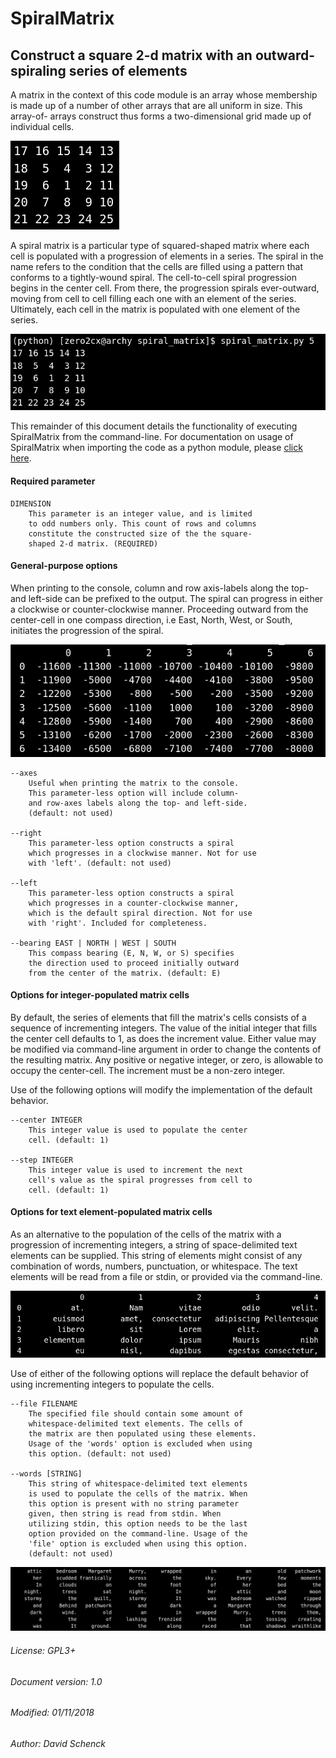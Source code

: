 # SpiralMatrix

## Construct a square 2-d matrix with an outward-spiraling series of elements


A matrix in the context of this code module is an array whose membership is made
up of a number of other arrays that are all uniform in size. This array-of-
arrays construct thus forms a two-dimensional grid made up of individual cells.

![5x5 spiral matrix](docs/images/spiral_matrix_5.png "5x5 spiral matrix")

A spiral matrix is a particular type of squared-shaped matrix where each cell is
populated with a progression of elements in a series. The spiral in the name
refers to the condition that the cells are filled using a pattern that conforms
to a tightly-wound spiral. The cell-to-cell spiral progression begins in the
center cell. From there, the progression spirals ever-outward, moving from cell
to cell filling each one with an element of the series. Ultimately, each cell in
the matrix is populated with one element of the series.

![5x5 including command-line](docs/images/spiral_matrix_5+command_line.png "5x5  including command-line")

This remainder of this document details the functionality of executing
SpiralMatrix from the command-line. For documentation on usage of SpiralMatrix
when importing the code as a python module, please [click here](./docs/SpiralMatrix.md "The Spiral Matrix module API").

#### Required parameter

    DIMENSION
        This parameter is an integer value, and is limited
        to odd numbers only. This count of rows and columns
        constitute the constructed size of the the square-
        shaped 2-d matrix. (REQUIRED)

#### General-purpose options

When printing to the console, column and row axis-labels along the top- and
left-side can be prefixed to the output. The spiral can progress in either
a clockwise or counter-clockwise manner. Proceeding outward from the
center-cell in one compass direction, i.e East, North, West, or South,
initiates the progression of the spiral.

![7x7 with axes, bearing: south, center: 1000, step: -300](docs/images/spiral_matrix_7+axes+bearing_south+center1000+step-300.png "7x7 with axes, bearing: south, center: 1000, step: -300")

    --axes
        Useful when printing the matrix to the console.
        This parameter-less option will include column-
        and row-axes labels along the top- and left-side.
        (default: not used)

    --right
        This parameter-less option constructs a spiral
        which progresses in a clockwise manner. Not for use
        with 'left'. (default: not used)

    --left
        This parameter-less option constructs a spiral
        which progresses in a counter-clockwise manner,
        which is the default spiral direction. Not for use
        with 'right'. Included for completeness.

    --bearing EAST | NORTH | WEST | SOUTH
        This compass bearing (E, N, W, or S) specifies
        the direction used to proceed initially outward
        from the center of the matrix. (default: E)

#### Options for integer-populated matrix cells

By default, the series of elements that fill the matrix's cells consists of a
sequence of incrementing integers. The value of the initial integer that fills
the center cell defaults to 1, as does the increment value. Either value may be
modified via command-line argument in order to change the contents of the
resulting matrix. Any positive or negative integer, or zero, is allowable to
occupy the center-cell. The increment must be a non-zero integer.

Use of the following options will modify the implementation of the default
behavior.

    --center INTEGER
        This integer value is used to populate the center
        cell. (default: 1)

    --step INTEGER
        This integer value is used to increment the next
        cell's value as the spiral progresses from cell to
        cell. (default: 1)

#### Options for text element-populated matrix cells

As an alternative to the population of the cells of the matrix with a
progression of incrementing integers, a string of space-delimited text
elements can be supplied. This string of elements might consist of any
combination of words, numbers, punctuation, or whitespace. The text elements
will be read from a file or stdin, or provided via the command-line.

![5x5 with axes, bearing: south, series: lorem_ipsum](docs/images/spiral_matrix_5+axes+bearing_south+right+file_lorem_ipsum.png "5x5 with axes, bearing: south, series: lorem_ipsum")

Use of either of the following options will replace the default behavior of
using incrementing integers to populate the cells.

    --file FILENAME
        The specified file should contain some amount of
        whitespace-delimited text elements. The cells of
        the matrix are then populated using these elements.
        Usage of the 'words' option is excluded when using
        this option. (default: not used)

    --words [STRING]
        This string of whitespace-delimited text elements
        is used to populate the cells of the matrix. When
        this option is present with no string parameter
        given, then string is read from stdin. When
        utilizing stdin, this option needs to be the last
        option provided on the command-line. Usage of the
        'file' option is excluded when using this option.
        (default: not used)

![9x9, spiral: right, series: stormy_night](docs/images/spiral_matrix_9+right+words_stormy_night.png "9x9, spiral: right, series: stormy_night")

###### License: GPL3+
###### Document version: 1.0
###### Modified: 01/11/2018
###### Author: David Schenck
